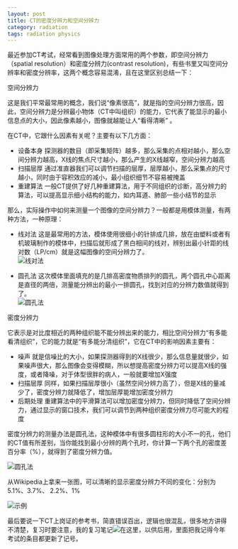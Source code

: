 ```yaml
---
layout: post
title: CT的密度分辨力和空间分辨力
category: radiation
tags: radiation physics
---
```

最近参加CT考试，经常看到图像处理方面常用的两个参数，即空间分辨力（spatial resolution）和密度分辨力(contrast resolution)，有些书里又叫空间分辨率和密度分辨率，这两个概念容易混淆，且在这里区别总结一下：  

空间分辨力  

这是我们平常最常用的概念，我们说“像素很高”，就是指的空间分辨力很高，因此，空间分辨力是分辨最小物体（CT中叫组织）的能力，它代表了能显示的最小信息点的大小，因此像素越小，图像就越能让人“看得清晰”  。  

在CT中，它跟什么因素有关呢？主要有以下几方面：  

-  设备本身 探测器的数目（即采集矩阵）越多，那么采集的点相对越小，那么空间分辨力越高，X线的焦点尺寸越小，那么产生的X线越窄，空间分辨力越高  
-  扫描层厚 通过准直器我们可以调节扫描的层厚，层厚越小，那么采集点的尺寸越小，同时由于容积效应的减小，最小组织细节不容易被掩盖  
-  重建算法 一般CT提供了好几种重建算法，用于不同组织的诊断，高分辨力的算法，可以提高显示细小结构的能力，如内耳道、肺部一些小结节的显示  

那么，实际操作中如何来测量一个图像的空间分辨力？一般都是用模体测量，有两种方法，一种原理：  

-  线对法 这是最常用的方法，模体使用很细小的针排成几排，放在由塑料或者有机玻璃制作的模体中，扫描后就形成了黑白相间的线对，辨别出最小针距的线对数（LP/cm）就是这幅图像的空间分辨力了。  
![线对法][1]  

-  圆孔法 这次模体里面填充的是几排高密度物质排列的圆孔，两个圆孔中心距离是直径的两倍，测量能分辨出的最小一排圆孔，找到对应的分辨力数值就得到了。  
![圆孔法][2]  

密度分辨力

它表示是对比度相近的两种组织能不能分辨出来的能力，相比空间分辨力“有多能看清组织”，它的能力就是“有多能分清组织”，它在CT中的影响因素主要有：  

-  噪声 就是信噪比的大小，如果探测器得到的X线很少，那么信息量就很少，如果噪声很大，那么图像会变得模糊，所以想提高密度分辨力可以提高X线的强度，或者降噪，对于体型很胖的病人，一般就要增加X强度  
-  扫描层厚 同样，如果扫描层厚很小（虽然空间分辨力高了），但是X线的量减少了，密度分辨力就降低了，增加层厚能增加密度分辨力  
- 后期处理 重建算法中的平滑算法可以增加密度分辨力，但同时降低了空间分辨力，通过显示的窗口技术，我们可以调节到两种组织密度分辨力尽可能大的程度  

密度分辨力的测量办法是圆孔法，这种模体中有很多圆柱形的大小不一的孔，他们的CT值有所差别，当你能找到最小分辨的两个孔时，你计算一下两个孔的密度差百分率（%），就得到了密度分辨力值。  

![圆孔法][3]  

从Wikipedia上拿来一张图，可以清晰的显示密度分辨力不同的变化：分别为5.1%、3.7%、 2.2%、1%  

![示例][4]

最后要说一下CT上岗证的参考书，简直错误百出，逻辑也很混乱，很多地方讲得不清楚，复习时要注意，我的复习笔记![在这里][5]，以供后用，里面把我记得今年考试的条目都更新了记号。  

[1]: http://farm4.staticflickr.com/3748/10684519304_fd2cd12727_n.jpg
[2]: http://farm3.staticflickr.com/2844/10684461195_480361ecf2_n.jpg
[3]: http://farm3.staticflickr.com/2871/10684517016_dcd765e4d5_n.jpg
[4]: http://farm4.staticflickr.com/3686/10684509434_d63e95856c.jpg
[5]: http://www.evernote.com/shard/s74/sh/e39b95f8-94d3-402e-9889-1e75ab857022/122ff4cd5cc830923477fc7c9fbb6d09


